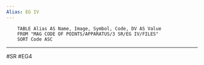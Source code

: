 ```yaml
---
Alias: EG IV
---
```

```dataview
	TABLE Alias AS Name, Image, Symbol, Code, DV AS Value
	FROM "MAG CODE OF POINTS/APPARATUS/3 SR/EG IV/FILES"
	SORT Code ASC
```
___
#SR #EG4
